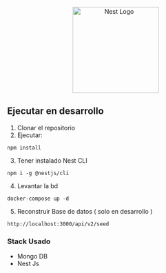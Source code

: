 <p align="center">
  <a href="http://nestjs.com/" target="blank"><img src="https://nestjs.com/img/logo-small.svg" width="200" alt="Nest Logo" /></a>
</p>

[circleci-image]: https://img.shields.io/circleci/build/github/nestjs/nest/master?token=abc123def456
[circleci-url]: https://circleci.com/gh/nestjs/nest


## Ejecutar en desarrollo

1. Clonar el repositorio
2. Ejecutar:
```
npm install 
```
3. Tener instalado Nest CLI
```
npm i -g @nestjs/cli
```

4. Levantar la bd
```
docker-compose up -d
```

5. Reconstruir Base de datos ( solo en desarrollo )
```
http://localhost:3000/api/v2/seed
```

### Stack Usado
* Mongo DB
* Nest Js